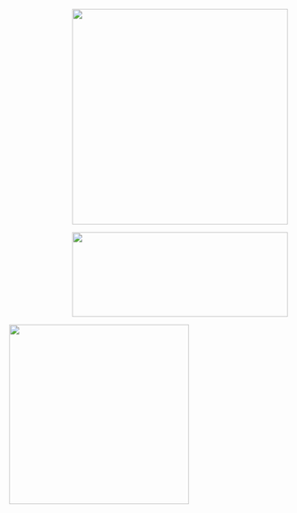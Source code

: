 <p>
<p align="right">
    <a href="https://github.com/anuraghazra/github-readme-stats" title="Go to Source">
        <img width=390 src="https://github-readme-stats-apenjulius-projects.vercel.app/api?username=apenjulius&include_all_commits=true&show_icons=true&theme=transparent"/>
    </a>
</p>
<p align="right">
    <a href="https://github.com/denvercoder1/github-readme-streak-stats" title="Go to Source">
        <img width=390 height="153px" src="https://streak-stats.demolab.com/?user=apenjulius&theme=transparent" />
    </a>
</p>
<a href="https://github.com/anuraghazra/github-readme-stats">
    <img width=325 src="https://github-readme-stats.vercel.app/api/top-langs?username=apenjulius&show_icons=true&locale=en&theme=transparent&langs_count=20&size_weight=0.5&count_weight=0.5" />
</a>
</p>
